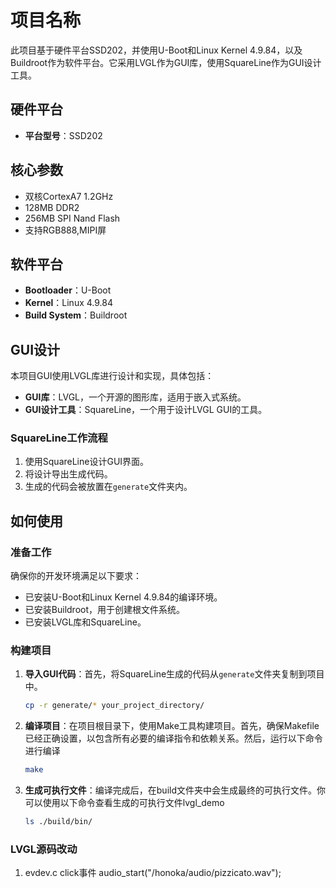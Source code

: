 # 项目名称

此项目基于硬件平台SSD202，并使用U-Boot和Linux Kernel 4.9.84，以及Buildroot作为软件平台。它采用LVGL作为GUI库，使用SquareLine作为GUI设计工具。

## 硬件平台

- **平台型号**：SSD202

## 核心参数

- 双核CortexA7 1.2GHz  
- 128MB DDR2  
- 256MB SPI Nand Flash  
- 支持RGB888,MIPI屏

## 软件平台

- **Bootloader**：U-Boot
- **Kernel**：Linux 4.9.84
- **Build System**：Buildroot

## GUI设计

本项目GUI使用LVGL库进行设计和实现，具体包括：

- **GUI库**：LVGL，一个开源的图形库，适用于嵌入式系统。
- **GUI设计工具**：SquareLine，一个用于设计LVGL GUI的工具。

### SquareLine工作流程

1. 使用SquareLine设计GUI界面。
2. 将设计导出生成代码。
3. 生成的代码会被放置在`generate`文件夹内。

## 如何使用

### 准备工作

确保你的开发环境满足以下要求：

- 已安装U-Boot和Linux Kernel 4.9.84的编译环境。
- 已安装Buildroot，用于创建根文件系统。
- 已安装LVGL库和SquareLine。

### 构建项目

1. **导入GUI代码**：首先，将SquareLine生成的代码从`generate`文件夹复制到项目中。
   ```bash
   cp -r generate/* your_project_directory/
2. **编译项目**：在项目根目录下，使用Make工具构建项目。首先，确保Makefile已经正确设置，以包含所有必要的编译指令和依赖关系。然后，运行以下命令进行编译
   ```bash
   make
3. **生成可执行文件**：编译完成后，在build文件夹中会生成最终的可执行文件。你可以使用以下命令查看生成的可执行文件lvgl_demo
   ```bash
   ls ./build/bin/

### LVGL源码改动
1. evdev.c click事件 audio_start("/honoka/audio/pizzicato.wav");
